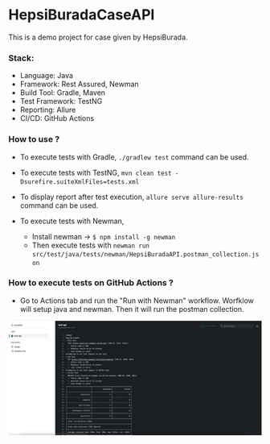 # HepsiBuradaCaseAPI

This is a demo project for case given by HepsiBurada.

### Stack:
- Language: Java
- Framework: Rest Assured, Newman
- Build Tool: Gradle, Maven
- Test Framework: TestNG
- Reporting: Allure
- CI/CD: GitHub Actions


### How to use ?
- To execute tests with Gradle, `./gradlew test` command can be used.


- To execute tests with TestNG,  `mvn clean test -Dsurefire.suiteXmlFiles=tests.xml`


- To display report after test execution, `allure serve allure-results` command can be used.


- To execute tests with Newman,
  - Install newman -> `$ npm install -g newman`
  - Then execute tests with `newman run src/test/java/tests/newman/HepsiBuradaAPI.postman_collection.json`


### How to execute tests on GitHub Actions ?
- Go to Actions tab and run the "Run with Newman" workflow. Worfklow will setup java and newman. Then it will run the postman collection.


![readme_img_1.png](images%2Freadme_img_1.png)
